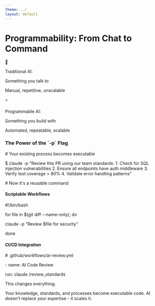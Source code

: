 ```yaml
---
theme: ../
layout: default
---
```


# Programmability: From Chat to Command

<div class="grid grid-cols-2 gap-8 mb-8">
  <div class="text-center">
    <div class="text-6xl mb-4">💬</div>
    <p class="text-xl text-gray-600">Traditional AI:</p>
    <p class="text-lg text-gray-900 font-semibold">Something you talk to</p>
    <div class="mt-4 bg-rose-100 rounded p-3 shadow-sm">
      <p class="text-sm text-gray-700">Manual, repetitive, unscalable</p>
    </div>
  </div>
  
  <div class="text-center">
    <div class="text-6xl mb-4">⚡</div>
    <p class="text-xl text-gray-600">Programmable AI:</p>
    <p class="text-lg text-emerald-600 font-semibold">Something you build with</p>
    <div class="mt-4 bg-emerald-100 rounded p-3 shadow-sm">
      <p class="text-sm text-gray-700">Automated, repeatable, scalable</p>
    </div>
  </div>
</div>

<v-clicks>

<div class="bg-amber-50 rounded-lg p-6 mb-6 shadow">
  <h3 class="text-xl font-bold text-gray-900 mb-4">The Power of the `-p` Flag</h3>
  <div class="bg-white p-4 rounded font-mono text-sm shadow-sm">
    <p class="text-gray-600"># Your existing process becomes executable</p>
    <p class="text-gray-800">$ claude -p "Review this PR using our team standards: 
    1. Check for SQL injection vulnerabilities
    2. Ensure all endpoints have auth middleware  
    3. Verify test coverage > 80%
    4. Validate error handling patterns"</p>
    <p class="text-emerald-600 mt-2"># Now it's a reusable command</p>
  </div>
</div>

<div class="grid grid-cols-2 gap-6">
  <div class="bg-sky-100 rounded-lg p-4 shadow-sm">
    <h4 class="text-md font-bold text-sky-700 mb-3">Scriptable Workflows</h4>
    <div class="bg-white p-3 rounded font-mono text-xs">
      <p class="text-gray-600">#!/bin/bash</p>
      <p class="text-gray-800">for file in $(git diff --name-only); do</p>
      <p class="text-emerald-600 ml-2">claude -p "Review $file for security"</p>
      <p class="text-gray-800">done</p>
    </div>
  </div>
  
  <div class="bg-purple-100 rounded-lg p-4 shadow-sm">
    <h4 class="text-md font-bold text-purple-700 mb-3">CI/CD Integration</h4>
    <div class="bg-white p-3 rounded font-mono text-xs">
      <p class="text-gray-600"># .github/workflows/ai-review.yml</p>
      <p class="text-gray-800">- name: AI Code Review</p>
      <p class="text-emerald-600 ml-2">run: claude /review_standards</p>
    </div>
  </div>
</div>

<div class="mt-6 p-4 bg-emerald-100 rounded-lg border-l-4 border-emerald-500 shadow">
  <p class="text-lg font-semibold text-gray-900 mb-2">This changes everything.</p>
  <p class="text-sm text-gray-700">
    Your knowledge, standards, and processes become executable code. 
    AI doesn't replace your expertise - it scales it.
  </p>
</div>

</v-clicks>

<!--
This is the paradigm shift. When AI becomes programmable, it stops being a toy and becomes a tool.

Think about it: every process you've refined over years, every standard your team has developed, every workflow you've optimized - all of it can now be automated while maintaining your quality bar.

You're not giving up control. You're multiplying your impact.
-->

